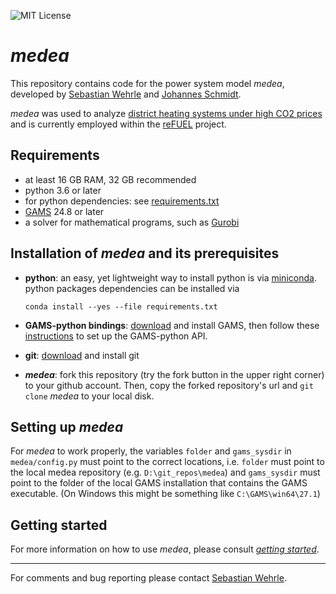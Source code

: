 ![MIT License](https://img.shields.io/github/license/inwe-boku/medea.svg)

_medea_
=======

This repository contains code for the power system model _medea_, developed by 
[Sebastian Wehrle](https://sites.google.com/site/sebwehrle/) and 
[Johannes Schmidt](https://homepage.boku.ac.at/jschmidt/).

_medea_ was used to analyze [district heating systems under high CO2 prices](https://arxiv.org/abs/1810.02109)
and is currently employed within the [reFUEL](https://refuel.world) project.
 

Requirements
-------------
* at least 16 GB RAM, 32 GB recommended 
* python 3.6 or later
* for python dependencies: see [requirements.txt](https://github.com/inwe-boku/medea/blob/master/requirements.txt)
* [GAMS](https://www.gams.com/) 24.8 or later
* a solver for mathematical programs, such as [Gurobi](http://www.gurobi.com/)


Installation of _medea_ and its prerequisites
------------
* **python**: an easy, yet lightweight way to install python is via [miniconda](https://conda.io/miniconda.html).
python packages dependencies can be installed via 
    ```
    conda install --yes --file requirements.txt
    ``` 
* **GAMS-python bindings**: [download](https://www.gams.com/download/) and install GAMS, then follow these 
[instructions](https://www.gams.com/latest/docs/API_PY_TUTORIAL.html) to set up the GAMS-python API.

* **git**: [download](https://git-scm.com/downloads) and install git

* **_medea_**: fork this repository (try the fork button in the upper right corner) to your github account. Then, copy 
the forked repository's url and `git clone` _medea_ to your local disk.

## Setting up _medea_ ##
For _medea_ to work properly, the variables `folder` and `gams_sysdir` in `medea/config.py` must point to the correct locations, i.e. `folder` must point 
to the local medea repository (e.g. `D:\git_repos\medea`) and `gams_sysdir` must point to the folder of the local GAMS 
installation that contains the GAMS executable. (On Windows this might be something like `C:\GAMS\win64\27.1`)

## Getting started ##
For more information on how to use _medea_, please consult [_getting started_](https://github.com/inwe-boku/medea/blob/master/doc/getting_started.md).  

------- 
 For comments and bug reporting please contact [Sebastian Wehrle](mailto:sebastian.wehrle@boku.ac.at).